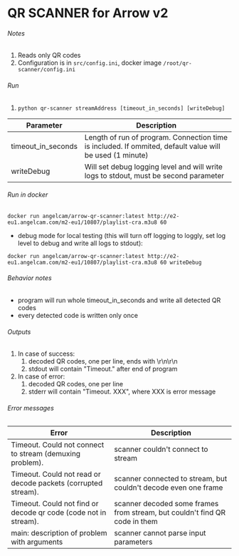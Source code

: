# QR SCANNER for Arrow v2 #

###### Notes ######
1. Reads only QR codes
2. Configuration is in `src/config.ini`, docker image `/root/qr-scanner/config.ini`

###### Run ######
1. `python qr-scanner streamAddress [timeout_in_seconds] [writeDebug]`

Parameter          | Description
------------------ | -------------
timeout_in_seconds | Length of run of program. Connection time is included. If ommited, default value will be used (1 minute)
writeDebug         | Will set debug logging level and will write logs to stdout, must be second parameter

###### Run in docker ######
`docker run angelcam/arrow-qr-scanner:latest http://e2-eu1.angelcam.com/m2-eu1/10807/playlist-cra.m3u8 60`

- debug mode for local testing (this will turn off logging to loggly, set log level to debug and write all logs to stdout):

`docker run angelcam/arrow-qr-scanner:latest http://e2-eu1.angelcam.com/m2-eu1/10807/playlist-cra.m3u8 60 writeDebug`


###### Behavior notes ######
- program will run whole timeout_in_seconds and write all detected QR codes
- every detected code is written only once

###### Outputs ######
1. In case of success:
    1. decoded QR codes, one per line, ends with \r\n\r\n
    2. stdout will contain "Timeout." after end of program
2. In case of error:
    1. decoded QR codes, one per line
    2. stderr will contain "Timeout. XXX", where XXX is error message


###### Error messages ######
Error                                                    | Description
---------------------------------------------------------| -------------
Timeout. Could not connect to stream (demuxing problem). | scanner couldn't connect to stream | posssible cause: bad address, totally broken stream
Timeout. Could not read or decode packets (corrupted stream). | scanner connected to stream, but couldn't decode even one frame | broken stream, no keyframes
Timeout. Could not find or decode qr code (code not in stream). | scanner decoded some frames from stream, but couldn't find QR code in them | QR code is too far from camera, too small, bent, blurry, out of camera field of view or bad lightning conditions
main: description of problem with arguments | scanner cannot parse input parameters
